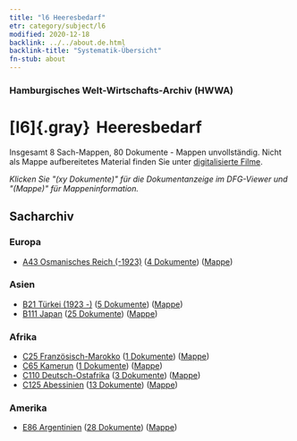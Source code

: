 ```yaml
---
title: "l6 Heeresbedarf"
etr: category/subject/l6
modified: 2020-12-18
backlink: ../../about.de.html
backlink-title: "Systematik-Übersicht"
fn-stub: about
---
```


### Hamburgisches Welt-Wirtschafts-Archiv (HWWA)
# [l6]{.gray}&#8201; Heeresbedarf&#160; 




Insgesamt 8 Sach-Mappen, 80 Dokumente - Mappen unvollständig.
Nicht als Mappe aufbereitetes Material finden Sie unter [digitalisierte Filme](/film/h1_sh).

_Klicken Sie "(xy Dokumente)" für die Dokumentanzeige im DFG-Viewer und "(Mappe)" für Mappeninformation._

## Sacharchiv




### Europa

- [A43 Osmanisches Reich (-1923)](../../../geo/about.de.html#A43) (<a href="https://dfg-viewer.de/show/?tx_dlf[id]=https://pm20.zbw.eu/mets/sh/1410xx/141034/1447xx/144780/public.mets.de.xml" target="_blank">4 Dokumente</a>) ([Mappe](http://purl.org/pressemappe20/folder/sh/141034,144780))

### Asien

- [B21 Türkei (1923 -)](../../../geo/about.de.html#B21) (<a href="https://dfg-viewer.de/show/?tx_dlf[id]=https://pm20.zbw.eu/mets/sh/1411xx/141111/1447xx/144780/public.mets.de.xml" target="_blank">5 Dokumente</a>) ([Mappe](http://purl.org/pressemappe20/folder/sh/141111,144780))
- [B111 Japan](../../../geo/about.de.html#B111) (<a href="https://dfg-viewer.de/show/?tx_dlf[id]=https://pm20.zbw.eu/mets/sh/1412xx/141272/1447xx/144780/public.mets.de.xml" target="_blank">25 Dokumente</a>) ([Mappe](http://purl.org/pressemappe20/folder/sh/141272,144780))

### Afrika

- [C25 Französisch-Marokko](../../../geo/about.de.html#C25) (<a href="https://dfg-viewer.de/show/?tx_dlf[id]=https://pm20.zbw.eu/mets/sh/1413xx/141358/1447xx/144780/public.mets.de.xml" target="_blank">1 Dokumente</a>) ([Mappe](http://purl.org/pressemappe20/folder/sh/141358,144780))
- [C65 Kamerun](../../../geo/about.de.html#C65) (<a href="https://dfg-viewer.de/show/?tx_dlf[id]=https://pm20.zbw.eu/mets/sh/1414xx/141410/1447xx/144780/public.mets.de.xml" target="_blank">1 Dokumente</a>) ([Mappe](http://purl.org/pressemappe20/folder/sh/141410,144780))
- [C110 Deutsch-Ostafrika](../../../geo/about.de.html#C110) (<a href="https://dfg-viewer.de/show/?tx_dlf[id]=https://pm20.zbw.eu/mets/sh/1414xx/141471/1447xx/144780/public.mets.de.xml" target="_blank">3 Dokumente</a>) ([Mappe](http://purl.org/pressemappe20/folder/sh/141471,144780))
- [C125 Abessinien](../../../geo/about.de.html#C125) (<a href="https://dfg-viewer.de/show/?tx_dlf[id]=https://pm20.zbw.eu/mets/sh/1414xx/141482/1447xx/144780/public.mets.de.xml" target="_blank">13 Dokumente</a>) ([Mappe](http://purl.org/pressemappe20/folder/sh/141482,144780))

### Amerika

- [E86 Argentinien](../../../geo/about.de.html#E86) (<a href="https://dfg-viewer.de/show/?tx_dlf[id]=https://pm20.zbw.eu/mets/sh/1416xx/141692/1447xx/144780/public.mets.de.xml" target="_blank">28 Dokumente</a>) ([Mappe](http://purl.org/pressemappe20/folder/sh/141692,144780))


